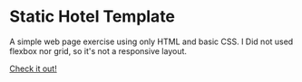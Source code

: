 # Static Hotel Template
A simple web page exercise using only HTML and basic CSS. 
I Did not used flexbox nor grid, so it's not a responsive layout.

[Check it out!](https://leogodoyllg.github.io/Static-Hotel-Template/)
